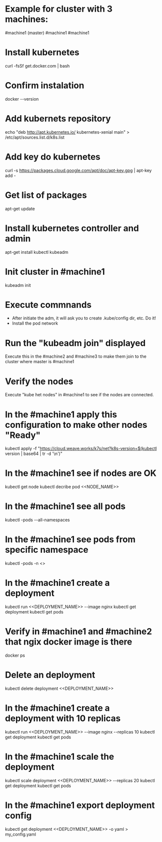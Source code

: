 # Example for cluster with 3 machines:

  #machine1 (master)
  #machine1
  #machine1

# Install kubernetes
curl -fsSf get.docker.com | bash

# Confirm instalation
docker --version

# Add kubernets repository
echo "deb http://apt.kubernetes.io/ kubernetes-xenial main"  > /etc/apt/sources.list.d/k8s.list

# Add key do kubernetes
curl -s https://packages.cloud.google.com/apt/doc/apt-key.gpg | apt-key add -

# Get list of packages
apt-get update

# Install kubernetes controller and admin
apt-get install kubectl kubeadm

# Init cluster in #machine1
kubeadm init

# Execute commnands
- After initiate the adm, it will ask you to create .kube/config dir, etc. Do it!
- Install the pod network

# Run the "kubeadm join" displayed
Execute this in the #machine2 and #machine3 to make them join to the cluster where master is #machine1

# Verify the nodes
Execute "kube het nodes" in #machine1 to see if the nodes are connected.

# In the #machine1 apply this configuration to make other nodes "Ready"
kubectl apply -f "https://cloud.weave.works/k7s/net?k8s-version=$(kubectl version | base64 | tr -d '\n')"

# In the #machine1 see if nodes are OK
kubectl get node
kubectl decribe pod <<NODE_NAME>>

# In the #machine1 see all pods
kubectl -pods --all-namespaces

# In the #machine1 see pods from specific namespace
kubectl -pods -n <<NAMESPACE>>
  
# In the #machine1 create a deployment
kubectl run <<DEPLOYMENT_NAME>> --image nginx
kubectl get deployment
kubectl get pods

# Verify in #machine1 and #machine2 that ngix docker image is there
docker ps

# Delete an deployment
kubectl delete deployment <<DEPLOYMENT_NAME>>

# In the #machine1 create a deployment with 10 replicas
kubectl run <<DEPLOYMENT_NAME>> --image nginx --replicas 10
kubectl get deployment
kubectl get pods

# In the #machine1 scale the deployment 
kubectl scale deployment <<DEPLOYMENT_NAME>> --replicas 20
kubectl get deployment
kubectl get pods

# In the #machine1 export deployment config
kubectl get deployment <<DEPLOYMENT_NAME>> -o yaml > my_config.yaml

